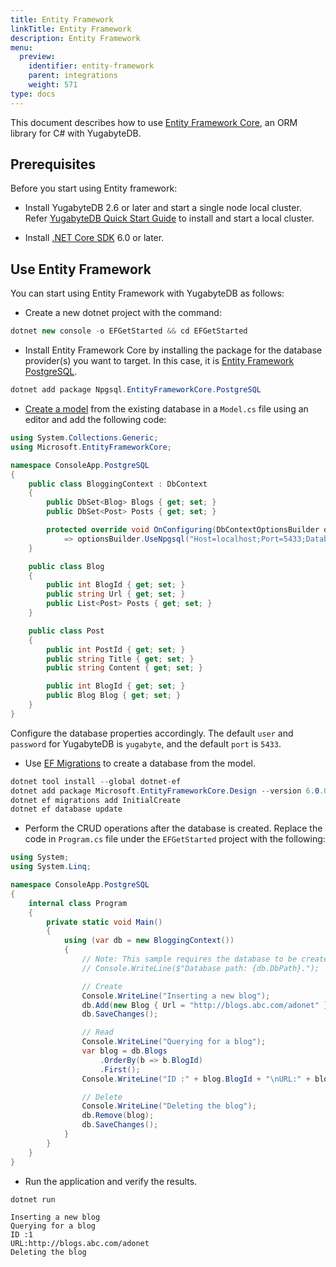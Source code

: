 ```yaml
---
title: Entity Framework
linkTitle: Entity Framework
description: Entity Framework
menu:
  preview:
    identifier: entity-framework
    parent: integrations
    weight: 571
type: docs
---
```


This document describes how to use [Entity Framework Core](https://docs.microsoft.com/en-us/ef/core/), an ORM library for C# with YugabyteDB.

## Prerequisites

Before you start using Entity framework:

- Install YugabyteDB 2.6 or later and start a single node local cluster. Refer [YugabyteDB Quick Start Guide](/preview/quick-start/) to install and start a local cluster.

- Install [.NET Core SDK](https://dotnet.microsoft.com/en-us/download) 6.0 or later.

## Use Entity Framework

You can start using Entity Framework with YugabyteDB as follows:

- Create a new dotnet project with the command:

```csharp
dotnet new console -o EFGetStarted && cd EFGetStarted
```

- Install Entity Framework Core by installing the package for the database provider(s) you want to target. In this case, it is [Entity Framework PostgreSQL](https://www.nuget.org/packages/Npgsql.EntityFrameworkCore.PostgreSQL).

```csharp
dotnet add package Npgsql.EntityFrameworkCore.PostgreSQL
```

- [Create a model](https://docs.microsoft.com/en-us/ef/core/modeling/) from the existing database in a `Model.cs` file using an editor and add the following code:

```cs
using System.Collections.Generic;
using Microsoft.EntityFrameworkCore;

namespace ConsoleApp.PostgreSQL
{
    public class BloggingContext : DbContext
    {
        public DbSet<Blog> Blogs { get; set; }
        public DbSet<Post> Posts { get; set; }

        protected override void OnConfiguring(DbContextOptionsBuilder optionsBuilder)
            => optionsBuilder.UseNpgsql("Host=localhost;Port=5433;Database=yugabyte;Username=yugabyte;Password=yugabyte");
    }

    public class Blog
    {
        public int BlogId { get; set; }
        public string Url { get; set; }
        public List<Post> Posts { get; set; }
    }

    public class Post
    {
        public int PostId { get; set; }
        public string Title { get; set; }
        public string Content { get; set; }

        public int BlogId { get; set; }
        public Blog Blog { get; set; }
    }
}
```

Configure the database properties accordingly. The default `user` and `password` for YugabyteDB is `yugabyte`, and the default `port` is `5433`.

- Use [EF Migrations](https://docs.microsoft.com/en-us/ef/core/managing-schemas/migrations/?tabs=dotnet-core-cli) to create a database from the model.

```csharp
dotnet tool install --global dotnet-ef
dotnet add package Microsoft.EntityFrameworkCore.Design --version 6.0.0 //Mention the .NET Core SDK version you installed above.
dotnet ef migrations add InitialCreate
dotnet ef database update
```

- Perform the CRUD operations after the database is created. Replace the code in `Program.cs` file under the `EFGetStarted` project with the following:

```cs
using System;
using System.Linq;

namespace ConsoleApp.PostgreSQL
{
    internal class Program
    {
        private static void Main()
        {
            using (var db = new BloggingContext())
            {
                // Note: This sample requires the database to be created before running.
                // Console.WriteLine($"Database path: {db.DbPath}.");

                // Create
                Console.WriteLine("Inserting a new blog");
                db.Add(new Blog { Url = "http://blogs.abc.com/adonet" });
                db.SaveChanges();

                // Read
                Console.WriteLine("Querying for a blog");
                var blog = db.Blogs
                    .OrderBy(b => b.BlogId)
                    .First();
                Console.WriteLine("ID :" + blog.BlogId + "\nURL:" + blog.Url);

                // Delete
                Console.WriteLine("Deleting the blog");
                db.Remove(blog);
                db.SaveChanges();
            }
        }
    }
}
```

- Run the application and verify the results.

```csharp
dotnet run
```

```output
Inserting a new blog
Querying for a blog
ID :1
URL:http://blogs.abc.com/adonet
Deleting the blog
```
